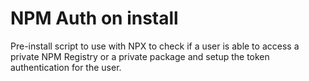# NPM Auth on install

Pre-install script to use with NPX to check if a user is able to access a private NPM Registry or a private package and setup the token authentication for the user.
